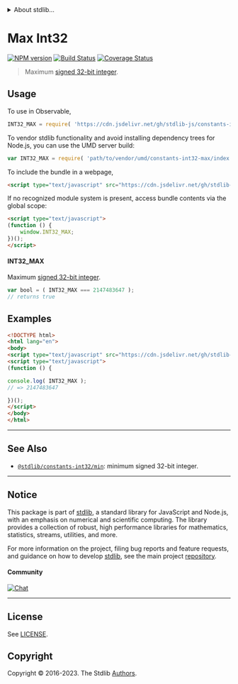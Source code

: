 <!--

@license Apache-2.0

Copyright (c) 2018 The Stdlib Authors.

Licensed under the Apache License, Version 2.0 (the "License");
you may not use this file except in compliance with the License.
You may obtain a copy of the License at

   http://www.apache.org/licenses/LICENSE-2.0

Unless required by applicable law or agreed to in writing, software
distributed under the License is distributed on an "AS IS" BASIS,
WITHOUT WARRANTIES OR CONDITIONS OF ANY KIND, either express or implied.
See the License for the specific language governing permissions and
limitations under the License.

-->


<details>
  <summary>
    About stdlib...
  </summary>
  <p>We believe in a future in which the web is a preferred environment for numerical computation. To help realize this future, we've built stdlib. stdlib is a standard library, with an emphasis on numerical and scientific computation, written in JavaScript (and C) for execution in browsers and in Node.js.</p>
  <p>The library is fully decomposable, being architected in such a way that you can swap out and mix and match APIs and functionality to cater to your exact preferences and use cases.</p>
  <p>When you use stdlib, you can be absolutely certain that you are using the most thorough, rigorous, well-written, studied, documented, tested, measured, and high-quality code out there.</p>
  <p>To join us in bringing numerical computing to the web, get started by checking us out on <a href="https://github.com/stdlib-js/stdlib">GitHub</a>, and please consider <a href="https://opencollective.com/stdlib">financially supporting stdlib</a>. We greatly appreciate your continued support!</p>
</details>

# Max Int32

[![NPM version][npm-image]][npm-url] [![Build Status][test-image]][test-url] [![Coverage Status][coverage-image]][coverage-url] <!-- [![dependencies][dependencies-image]][dependencies-url] -->

> Maximum [signed 32-bit integer][max-int32].



<section class="usage">

## Usage

To use in Observable,

```javascript
INT32_MAX = require( 'https://cdn.jsdelivr.net/gh/stdlib-js/constants-int32-max@umd/browser.js' )
```

To vendor stdlib functionality and avoid installing dependency trees for Node.js, you can use the UMD server build:

```javascript
var INT32_MAX = require( 'path/to/vendor/umd/constants-int32-max/index.js' )
```

To include the bundle in a webpage,

```html
<script type="text/javascript" src="https://cdn.jsdelivr.net/gh/stdlib-js/constants-int32-max@umd/browser.js"></script>
```

If no recognized module system is present, access bundle contents via the global scope:

```html
<script type="text/javascript">
(function () {
    window.INT32_MAX;
})();
</script>
```

#### INT32_MAX

Maximum [signed 32-bit integer][max-int32].

```javascript
var bool = ( INT32_MAX === 2147483647 );
// returns true
```

</section>

<!-- /.usage -->

<section class="examples">

## Examples

<!-- TODO: better example -->

<!-- eslint no-undef: "error" -->

```html
<!DOCTYPE html>
<html lang="en">
<body>
<script type="text/javascript" src="https://cdn.jsdelivr.net/gh/stdlib-js/constants-int32-max@umd/browser.js"></script>
<script type="text/javascript">
(function () {

console.log( INT32_MAX );
// => 2147483647

})();
</script>
</body>
</html>
```

</section>

<!-- /.examples -->

<!-- Section for related `stdlib` packages. Do not manually edit this section, as it is automatically populated. -->

<section class="related">

* * *

## See Also

-   <span class="package-name">[`@stdlib/constants-int32/min`][@stdlib/constants/int32/min]</span><span class="delimiter">: </span><span class="description">minimum signed 32-bit integer.</span>

</section>

<!-- /.related -->

<!-- Section for all links. Make sure to keep an empty line after the `section` element and another before the `/section` close. -->


<section class="main-repo" >

* * *

## Notice

This package is part of [stdlib][stdlib], a standard library for JavaScript and Node.js, with an emphasis on numerical and scientific computing. The library provides a collection of robust, high performance libraries for mathematics, statistics, streams, utilities, and more.

For more information on the project, filing bug reports and feature requests, and guidance on how to develop [stdlib][stdlib], see the main project [repository][stdlib].

#### Community

[![Chat][chat-image]][chat-url]

---

## License

See [LICENSE][stdlib-license].


## Copyright

Copyright &copy; 2016-2023. The Stdlib [Authors][stdlib-authors].

</section>

<!-- /.stdlib -->

<!-- Section for all links. Make sure to keep an empty line after the `section` element and another before the `/section` close. -->

<section class="links">

[npm-image]: http://img.shields.io/npm/v/@stdlib/constants-int32-max.svg
[npm-url]: https://npmjs.org/package/@stdlib/constants-int32-max

[test-image]: https://github.com/stdlib-js/constants-int32-max/actions/workflows/test.yml/badge.svg?branch=main
[test-url]: https://github.com/stdlib-js/constants-int32-max/actions/workflows/test.yml?query=branch:main

[coverage-image]: https://img.shields.io/codecov/c/github/stdlib-js/constants-int32-max/main.svg
[coverage-url]: https://codecov.io/github/stdlib-js/constants-int32-max?branch=main

<!--

[dependencies-image]: https://img.shields.io/david/stdlib-js/constants-int32-max.svg
[dependencies-url]: https://david-dm.org/stdlib-js/constants-int32-max/main

-->

[chat-image]: https://img.shields.io/gitter/room/stdlib-js/stdlib.svg
[chat-url]: https://app.gitter.im/#/room/#stdlib-js_stdlib:gitter.im

[stdlib]: https://github.com/stdlib-js/stdlib

[stdlib-authors]: https://github.com/stdlib-js/stdlib/graphs/contributors

[umd]: https://github.com/umdjs/umd
[es-module]: https://developer.mozilla.org/en-US/docs/Web/JavaScript/Guide/Modules

[deno-url]: https://github.com/stdlib-js/constants-int32-max/tree/deno
[umd-url]: https://github.com/stdlib-js/constants-int32-max/tree/umd
[esm-url]: https://github.com/stdlib-js/constants-int32-max/tree/esm
[branches-url]: https://github.com/stdlib-js/constants-int32-max/blob/main/branches.md

[stdlib-license]: https://raw.githubusercontent.com/stdlib-js/constants-int32-max/main/LICENSE

[max-int32]: https://en.wikipedia.org/wiki/2147483647

<!-- <related-links> -->

[@stdlib/constants/int32/min]: https://github.com/stdlib-js/constants-int32-min/tree/umd

<!-- </related-links> -->

</section>

<!-- /.links -->
